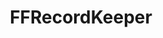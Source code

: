 ---
title: FFRecordKeeper
crosslinks:
- u_imguralbumbot
- youtubot
- livven
- anti_gif_bot
- FinalFantasy
- alotabot
- autourbanbot
- FFBraveExvius
- FFRK
- grandorder
- ffxiv
- y
- MobiusFF
- FireEmblemHeroes
- modnews
- test
- blackdesertonline
- MassdropBot
- DFFOperaOmnia
- tabled
---